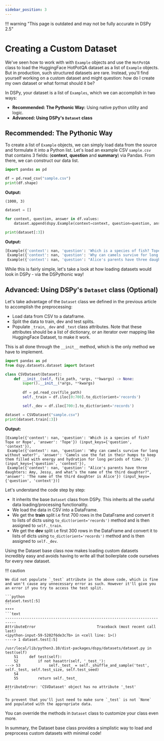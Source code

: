 ```yaml
---
sidebar_position: 3
---
```


!!! warning "This page is outdated and may not be fully accurate in DSPy 2.5"

# Creating a Custom Dataset

We've seen how to work with with `Example` objects and use the `HotPotQA` class to load the HuggingFace HotPotQA dataset as a list of `Example` objects. But in production, such structured datasets are rare. Instead, you'll find yourself working on a custom dataset and might question: how do I create my own dataset or what format should it be?

In DSPy, your dataset is a list of `Examples`, which we can accomplish in two ways:

* **Recommended: The Pythonic Way:** Using native python utility and logic.
* **Advanced: Using DSPy's `Dataset` class**

## Recommended: The Pythonic Way

To create a list of `Example` objects, we can simply load data from the source and formulate it into a Python list. Let's load an example CSV `sample.csv` that contains 3 fields: (**context**, **question** and **summary**) via Pandas. From there, we can construct our data list.

```python
import pandas as pd

df = pd.read_csv("sample.csv")
print(df.shape)
```
**Output:**
```text
(1000, 3)
```
```python
dataset = []

for context, question, answer in df.values:
    dataset.append(dspy.Example(context=context, question=question, answer=answer).with_inputs("context", "question"))

print(dataset[:3])
```
**Output:**
```python
[Example({'context': nan, 'question': 'Which is a species of fish? Tope or Rope', 'answer': 'Tope'}) (input_keys={'question', 'context'}),
 Example({'context': nan, 'question': 'Why can camels survive for long without water?', 'answer': 'Camels use the fat in their humps to keep them filled with energy and hydration for long periods of time.'}) (input_keys={'question', 'context'}),
 Example({'context': nan, 'question': "Alice's parents have three daughters: Amy, Jessy, and what’s the name of the third daughter?", 'answer': 'The name of the third daughter is Alice'}) (input_keys={'question', 'context'})]
```

While this is fairly simple, let's take a look at how loading datasets would look in DSPy - via the DSPythonic way!

## Advanced: Using DSPy's `Dataset` class (Optional)

Let's take advantage of the `Dataset` class we defined in the previous article to accomplish the preprocessing: 

* Load data from CSV to a dataframe.
* Split the data to train, dev and test splits.
* Populate `_train`, `_dev` and `_test` class attributes. Note that these attributes should be a list of dictionary, or an iterator over mapping like HuggingFace Dataset, to make it work.

This is all done through the `__init__` method, which is the only method we have to implement.

```python
import pandas as pd
from dspy.datasets.dataset import Dataset

class CSVDataset(Dataset):
    def __init__(self, file_path, *args, **kwargs) -> None:
        super().__init__(*args, **kwargs)
        
        df = pd.read_csv(file_path)
        self._train = df.iloc[0:700].to_dict(orient='records')

        self._dev = df.iloc[700:].to_dict(orient='records')

dataset = CSVDataset("sample.csv")
print(dataset.train[:3])
```
**Output:**
```text
[Example({'context': nan, 'question': 'Which is a species of fish? Tope or Rope', 'answer': 'Tope'}) (input_keys={'question', 'context'}),
 Example({'context': nan, 'question': 'Why can camels survive for long without water?', 'answer': 'Camels use the fat in their humps to keep them filled with energy and hydration for long periods of time.'}) (input_keys={'question', 'context'}),
 Example({'context': nan, 'question': "Alice's parents have three daughters: Amy, Jessy, and what’s the name of the third daughter?", 'answer': 'The name of the third daughter is Alice'}) (input_keys={'question', 'context'})]
```

Let's understand the code step by step:

* It inherits the base `Dataset` class from DSPy. This inherits all the useful data loading/processing functionality.
* We load the data in CSV into a DataFrame.
* We get the **train** split i.e first 700 rows in the DataFrame and convert it to lists of dicts using `to_dict(orient='records')` method and is then assigned to `self._train`.
* We get the **dev** split i.e first 300 rows in the DataFrame and convert it to lists of dicts using `to_dict(orient='records')` method and is then assigned to `self._dev`.

Using the Dataset base class now makes loading custom datasets incredibly easy and avoids having to write all that boilerplate code ourselves for every new dataset.

!!! caution

    We did not populate `_test` attribute in the above code, which is fine and won't cause any unnecessary error as such. However it'll give you an error if you try to access the test split.

    ```python
    dataset.test[:5]
    ```
    ****
    ```text
    ---------------------------------------------------------------------------
    AttributeError                            Traceback (most recent call last)
    <ipython-input-59-5202f6de3c7b> in <cell line: 1>()
    ----> 1 dataset.test[:5]

    /usr/local/lib/python3.10/dist-packages/dspy/datasets/dataset.py in test(self)
        51     def test(self):
        52         if not hasattr(self, '_test_'):
    ---> 53             self._test_ = self._shuffle_and_sample('test', self._test, self.test_size, self.test_seed)
        54 
        55         return self._test_

    AttributeError: 'CSVDataset' object has no attribute '_test'
    ```

    To prevent that you'll just need to make sure `_test` is not `None` and populated with the appropriate data.

You can override the methods in `Dataset` class to customize your class even more. 

In summary, the Dataset base class provides a simplistic way to load and preprocess custom datasets with minimal code!
